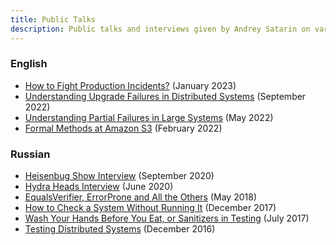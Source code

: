 ```yaml
---
title: Public Talks
description: Public talks and interviews given by Andrey Satarin on various tech subjects
---
```


### English

- [How to Fight Production Incidents?](2023-01-how-to-fight-incidents/) (January 2023)
- [Understanding Upgrade Failures in Distributed Systems](2022-09-upgrade-failures-in-distributed-systems/) (September
  2022)
- [Understanding Partial Failures in Large Systems](2022-05-understanding-partial-failures/) (May 2022)
- [Formal Methods at Amazon S3](2022-02-formal-methods-at-amazon-s3/) (February 2022)

### Russian

- [Heisenbug Show Interview](2020-09-heisenbug-show/) (September 2020)
- [Hydra Heads Interview](2020-06-hydra-heads-interview/) (June 2020)
- [EqualsVerifier, ErrorProne and All the Others](2018-05-equals-verifier-and-error-prone/) (May 2018)
- [How to Check a System Without Running It](2017-12-how-to-check-a-system-without-running-it/) (December 2017)
- [Wash Your Hands Before You Eat, or Sanitizers in Testing](2017-07-sanitizers-in-testing/) (July 2017)
- [Testing Distributed Systems](2016-12-testing-distributed-systems/) (December 2016)
